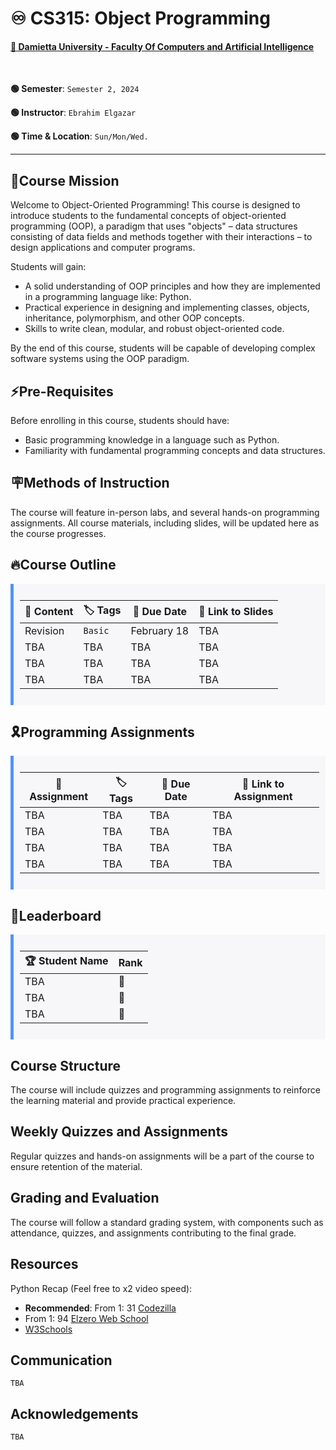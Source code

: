 # ♾️ CS315: Object Programming

#### [🏫 Damietta University - Faculty Of Computers and Artificial Intelligence](https://cai.du.edu.eg)

<br />

**🟢 Semester**: `Semester 2, 2024`

**🟢 Instructor**: `Ebrahim Elgazar`

**🟢 Time & Location**: `Sun/Mon/Wed.`

---

## **🚨Course Mission**

Welcome to Object-Oriented Programming! This course is designed to introduce students to the fundamental concepts of object-oriented programming (OOP), a paradigm that uses "objects" – data structures consisting of data fields and methods together with their interactions – to design applications and computer programs.

Students will gain:

* A solid understanding of OOP principles and how they are implemented in a programming language like: Python.
* Practical experience in designing and implementing classes, objects, inheritance, polymorphism, and other OOP concepts.
* Skills to write clean, modular, and robust object-oriented code.

By the end of this course, students will be capable of developing complex software systems using the OOP paradigm.

## **⚡Pre-Requisites**

Before enrolling in this course, students should have:

* Basic programming knowledge in a language such as Python.
* Familiarity with fundamental programming concepts and data structures.

## **🪧Methods of Instruction**

The course will feature in-person labs, and several hands-on programming assignments. All course materials, including slides, will be updated here as the course progresses.

## **🔥Course Outline**

<div style="background-color:#f7f7f9; padding:10px; border-left: 5px solid #5292f7;">
  
| 📘 Content | 🏷️ Tags | 📅 Due Date | 🔗 Link to Slides |
| --- | --- | --- | --- |
| Revision | `Basic` | February 18 | TBA |
| TBA | TBA | TBA | TBA |
| TBA | TBA | TBA | TBA |
| TBA | TBA | TBA | TBA |

</div>

## 🎗️Programming Assignments

<div style="background-color:#f7f7f9; padding:10px; border-left: 5px solid #5292f7;">
  
| 📘 Assignment | 🏷️ Tags | 📅 Due Date | 🔗 Link to Assignment |
| --- | --- | --- | --- |
| TBA | TBA | TBA | TBA |
| TBA | TBA | TBA | TBA |
| TBA | TBA | TBA | TBA |
| TBA | TBA | TBA | TBA |

</div>

## 💫Leaderboard

<div style="background-color:#f7f7f9; padding:10px; border-left: 5px solid #5292f7;">
  
| 🏆 Student Name | Rank |
| --- | --- |
| TBA | 🥇 |
| TBA | 🥈 |
| TBA | 🥉 |

</div>

## Course Structure

The course will include quizzes and programming assignments to reinforce the learning material and provide practical experience.

## Weekly Quizzes and Assignments

Regular quizzes and hands-on assignments will be a part of the course to ensure retention of the material.

## **Grading and Evaluation**

The course will follow a standard grading system, with components such as attendance, quizzes, and assignments contributing to the final grade.

## **Resources**

Python Recap (Feel free to x2 video speed): 
* **Recommended**: From 1: 31 [Codezilla](https://www.youtube.com/watch?v=h3VCQjyaLws&list=PLuXY3ddo_8nzrO74UeZQVZOb5-wIS6krJ) 
* From 1: 94 [Elzero Web School](https://www.youtube.com/watch?v=mvZHDpCHphk&list=PLDoPjvoNmBAyE_gei5d18qkfIe-Z8mocs)
* [W3Schools](https://www.w3schools.com/python/)

## Communication

`TBA`

## Acknowledgements

`TBA`

